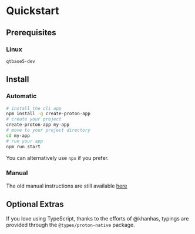 # Quickstart

## Prerequisites

### Linux

`qtbase5-dev`

## Install

### Automatic

```bash
# install the cli app
npm install -g create-proton-app
# create your project
create-proton-app my-app
# move to your project directory
cd my-app
# run your app
npm run start
```

You can alternatively use `npx` if you prefer.

### Manual

The old manual instructions are still available [here](manual_install.md)

## Optional Extras

If you love using TypeScript, thanks to the efforts of @khanhas, typings
are provided through the `@types/proton-native` package.
